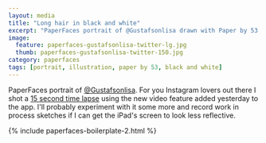 ```yaml
---
layout: media
title: "Long hair in black and white"
excerpt: "PaperFaces portrait of @Gustafsonlisa drawn with Paper by 53 on an iPad."
image: 
  feature: paperfaces-gustafsonlisa-twitter-lg.jpg
  thumb: paperfaces-gustafsonlisa-twitter-150.jpg
category: paperfaces
tags: [portrait, illustration, paper by 53, black and white]
---
```


PaperFaces portrait of [@Gustafsonlisa](http://twitter.com/Gustafsonlisa). For you Instagram lovers out there I shot a [15 second time lapse](http://instagram.com/p/azMK1xgU09/) using the new video feature added yesterday to the app. I'll probably experiment with it some more and record work in process sketches if I can get the iPad's screen to look less reflective.

{% include paperfaces-boilerplate-2.html %}